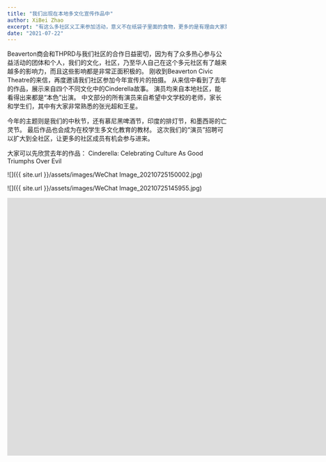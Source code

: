 ```yaml
---
title: "我们出现在本地多文化宣传作品中"
author: XiBei Zhao
excerpt: "有这么多社区义工来参加活动，意义不在纸袋子里面的食物，更多的是有理由大家聚在一起聊聊天，晒晒太阳，活动活动筋骨。这也是我们试图建设一个新社区的目的所在。"
date: "2021-07-22"
---
```

Beaverton商会和THPRD与我们社区的合作日益密切，因为有了众多热心参与公益活动的团体和个人，我们的文化，社区，乃至华人自己在这个多元社区有了越来越多的影响力，而且这些影响都是非常正面积极的。 刚收到Beaverton Civic Theatre的来信，再度邀请我们社区参加今年宣传片的拍摄。 从来信中看到了去年的作品，展示来自四个不同文化中的Cinderella故事。 演员均来自本地社区，能看得出来都是“本色”出演。 中文部分的所有演员来自希望中文学校的老师，家长和学生们，其中有大家非常熟悉的张光超和王星。

今年的主题则是我们的中秋节，还有慕尼黑啤酒节，印度的排灯节，和墨西哥的亡灵节。 最后作品也会成为在校学生多文化教育的教材。 这次我们的“演员”招聘可以扩大到全社区，让更多的社区成员有机会参与进来。

大家可以先欣赏去年的作品： Cinderella: Celebrating Culture As ​Good Triumphs Over Evil

![]({{ site.url }}/assets/images/WeChat Image_20210725150002.jpg)

![]({{ site.url }}/assets/images/WeChat Image_20210725145955.jpg)

<iframe width="1691" height="591" src="https://www.youtube.com/embed/6imqcMFQA8E" title="YouTube video player" frameborder="0" allow="accelerometer; autoplay; clipboard-write; encrypted-media; gyroscope; picture-in-picture" allowfullscreen></iframe>
